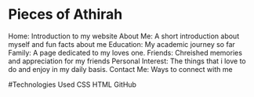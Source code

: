 # Pieces of Athirah 
Home: Introduction to my website
About Me: A short introduction about myself and fun facts about me
Education: My academic journey so far
Family: A page dedicated to my loves one.
Friends: Chreished memories and appreciation for my friends 
Personal Interest: The things that i love to do and enjoy in my daily basis. 
Contact Me: Ways to connect with me

#Technologies Used
CSS
HTML
GitHub

